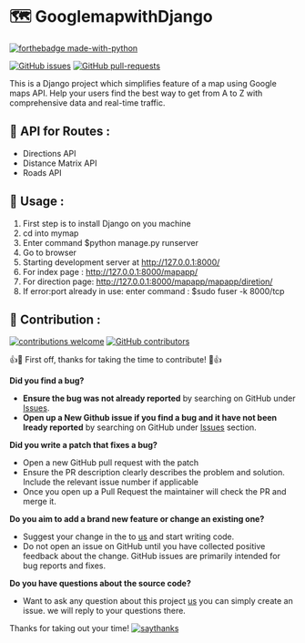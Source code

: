 # :world_map: GooglemapwithDjango 
[![forthebadge made-with-python](http://ForTheBadge.com/images/badges/made-with-python.svg)](https://www.python.org/)

[![GitHub issues](https://img.shields.io/github/issues/Shraddhasaini/GooglemapwithDjango.svg)](https://github.com/Shraddhasaini/GooglemapwithDjango/)
[![GitHub pull-requests](https://img.shields.io/github/issues-pr/Shraddhasaini/GooglemapwithDjango.svg)](https://github.com/Shraddhasaini/GooglemapwithDjango/)


This is a Django project which simplifies feature of a map using Google maps API.
Help your users find the best way to get from A to Z with comprehensive data and real-time traffic.

## :rainbow: API for Routes :

* Directions API
* Distance Matrix API
* Roads API

## :rocket: Usage :

1. First step is to install Django on you machine
2. cd into mymap
3. Enter command $python manage.py runserver
4. Go to browser
5. Starting development server at http://127.0.0.1:8000/
6. For index page : http://127.0.0.1:8000/mapapp/
7. For direction page: http://127.0.0.1:8000/mapapp/mapapp/diretion/
8. If error:port already in use: enter command : $sudo fuser -k 8000/tcp

## :palm_tree: Contribution : 
[![contributions welcome](https://img.shields.io/badge/contributions-welcome-brightgreen.svg?style=flat)](https://github.com/Shraddhasaini/GooglemapwithDjango/)
[![GitHub contributors](https://img.shields.io/github/contributors/Shraddhasaini/GooglemapwithDjango.svg)](https://github.com/Shraddhasaini/GooglemapwithDjango/)

:+1::tada: First off, thanks for taking the time to contribute! :tada::+1:


**Did you find a bug?**

* **Ensure the bug was not already reported** by searching on GitHub under [Issues](https://github.com/Shraddhasaini/GooglemapwithDjango/).
* **Open up a New Github issue if you find a bug and it have not been lready reported** by searching on GitHub under [Issues](https://github.com/Shraddhasaini/GooglemapwithDjango/) section.

**Did you write a patch that fixes a bug?**

* Open a new GitHub pull request with the patch
* Ensure the PR description clearly describes the problem and solution. Include the relevant issue number if applicable
* Once you open up a Pull Request the maintainer will check the PR and merge it.

**Do you aim to add a brand new feature or change an existing one?**

* Suggest your change in the to [us](https://github.com/Shraddhasaini/GooglemapwithDjango/) and start writing code.
* Do not open an issue on GitHub until you have collected positive feedback about the change. GitHub issues are primarily intended for bug reports and fixes.

**Do you have questions about the source code?**

* Want to ask any question about this project [us](https://github.com/Shraddhasaini/GooglemapwithDjango/) you can simply create an issue. we will reply to your questions there.

Thanks for taking out your time!
[![saythanks](https://img.shields.io/badge/say-thanks-ff69b4.svg)](https://github.com/Shraddhasaini/GooglemapwithDjango/)
